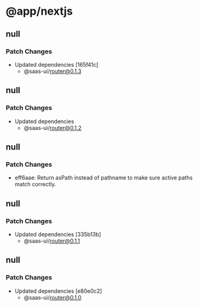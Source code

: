 # @app/nextjs

## null

### Patch Changes

- Updated dependencies [165f41c]
  - @saas-ui/router@0.1.3

## null

### Patch Changes

- Updated dependencies
  - @saas-ui/router@0.1.2

## null

### Patch Changes

- eff6aae: Return asPath instead of pathname to make sure active paths match correctly.

## null

### Patch Changes

- Updated dependencies [335b13b]
  - @saas-ui/router@0.1.1

## null

### Patch Changes

- Updated dependencies [e80e0c2]
  - @saas-ui/router@0.1.0
